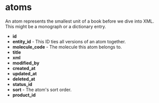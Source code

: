 # atoms

An atom represents the smallest unit of a book before we dive into XML. This might be a monograph or a dictionary entry.

- **id**
- **entity_id** - This ID ties all versions of an atom together.
- **molecule_code** - The molecule this atom belongs to.
- **title**
- **xml**
- **modified_by**
- **created_at**
- **updated_at**
- **deleted_at**
- **status_id**
- **sort** - The atom's sort order.
- **product_id**